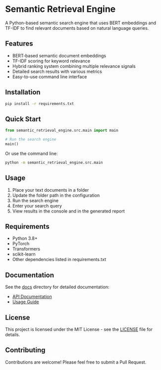 # Semantic Retrieval Engine

A Python-based semantic search engine that uses BERT embeddings and TF-IDF to find relevant documents based on natural language queries.

## Features

- BERT-based semantic document embeddings
- TF-IDF scoring for keyword relevance
- Hybrid ranking system combining multiple relevance signals
- Detailed search results with various metrics
- Easy-to-use command line interface

## Installation

```bash
pip install -r requirements.txt
```

## Quick Start

```python
from semantic_retrieval_engine.src.main import main

# Run the search engine
main()
```

Or use the command line:

```bash
python -m semantic_retrieval_engine.src.main
```

## Usage

1. Place your text documents in a folder
2. Update the folder path in the configuration
3. Run the search engine
4. Enter your search query
5. View results in the console and in the generated report

## Requirements

- Python 3.8+
- PyTorch
- Transformers
- scikit-learn
- Other dependencies listed in requirements.txt

## Documentation

See the [docs](docs/) directory for detailed documentation:
- [API Documentation](docs/API.md)
- [Usage Guide](docs/USAGE.md)

## License

This project is licensed under the MIT License - see the [LICENSE](LICENSE) file for details.

## Contributing

Contributions are welcome! Please feel free to submit a Pull Request.
